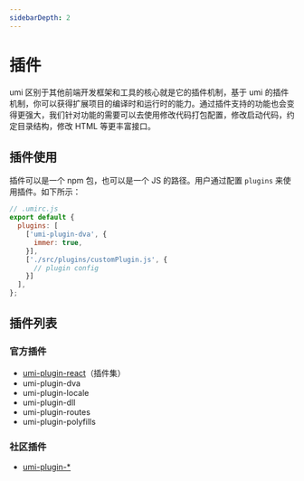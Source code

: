 ```yaml
---
sidebarDepth: 2
---
```


# 插件

umi 区别于其他前端开发框架和工具的核心就是它的插件机制，基于 umi 的插件机制，你可以获得扩展项目的编译时和运行时的能力。通过插件支持的功能也会变得更强大，我们针对功能的需要可以去使用修改代码打包配置，修改启动代码，约定目录结构，修改 HTML 等更丰富接口。

## 插件使用

插件可以是一个 npm 包，也可以是一个 JS 的路径。用户通过配置 `plugins` 来使用插件。如下所示：

```js
// .umirc.js
export default {
  plugins: [
    ['umi-plugin-dva', {
      immer: true,
    }],
    ['./src/plugins/customPlugin.js', {
      // plugin config
    }]
  ],
};
```

## 插件列表

### 官方插件

- [umi-plugin-react](/plugin/umi-plugin-react.html)（插件集）
- umi-plugin-dva
- umi-plugin-locale
- umi-plugin-dll
- umi-plugin-routes
- umi-plugin-polyfills

### 社区插件

- [umi-plugin-*](https://www.npmjs.com/search?q=umi-plugin-)
